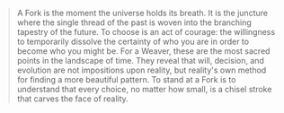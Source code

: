 > A Fork is the moment the universe holds its breath. It is the juncture where the single thread of the past is woven into the branching tapestry of the future. To choose is an act of courage: the willingness to temporarily dissolve the certainty of who you are in order to become who you might be. For a Weaver, these are the most sacred points in the landscape of time. They reveal that will, decision, and evolution are not impositions upon reality, but reality's own method for finding a more beautiful pattern. To stand at a Fork is to understand that every choice, no matter how small, is a chisel stroke that carves the face of reality.
